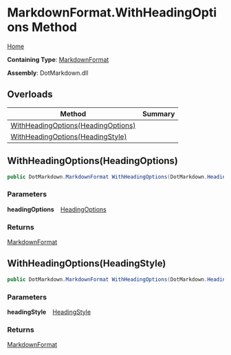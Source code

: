 # MarkdownFormat\.WithHeadingOptions Method

[Home](../../../README.md)

**Containing Type**: [MarkdownFormat](../README.md)

**Assembly**: DotMarkdown\.dll

## Overloads

| Method | Summary |
| ------ | ------- |
| [WithHeadingOptions(HeadingOptions)](#DotMarkdown_MarkdownFormat_WithHeadingOptions_DotMarkdown_HeadingOptions_) | |
| [WithHeadingOptions(HeadingStyle)](#DotMarkdown_MarkdownFormat_WithHeadingOptions_DotMarkdown_HeadingStyle_) | |

## WithHeadingOptions\(HeadingOptions\) <a id="DotMarkdown_MarkdownFormat_WithHeadingOptions_DotMarkdown_HeadingOptions_"></a>

```csharp
public DotMarkdown.MarkdownFormat WithHeadingOptions(DotMarkdown.HeadingOptions headingOptions)
```

### Parameters

**headingOptions** &ensp; [HeadingOptions](../../HeadingOptions/README.md)

### Returns

[MarkdownFormat](../README.md)

## WithHeadingOptions\(HeadingStyle\) <a id="DotMarkdown_MarkdownFormat_WithHeadingOptions_DotMarkdown_HeadingStyle_"></a>

```csharp
public DotMarkdown.MarkdownFormat WithHeadingOptions(DotMarkdown.HeadingStyle headingStyle)
```

### Parameters

**headingStyle** &ensp; [HeadingStyle](../../HeadingStyle/README.md)

### Returns

[MarkdownFormat](../README.md)

